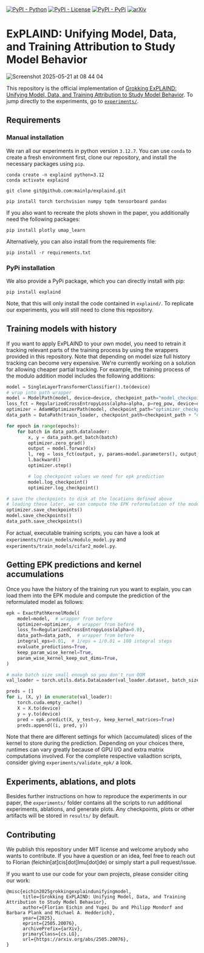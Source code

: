 
[![PyPI - Python](https://img.shields.io/badge/python-v3.12+-blue.svg)](https://pypi.org/project/explaind/0.0.2/)
[![PyPI - License](https://img.shields.io/badge/license-MIT-green.svg)](https://github.com/mainlp/explaind/blob/main/LICENSE)
[![PyPI - PyPi](https://img.shields.io/pypi/v/explaind)](https://pypi.org/project/explaind/0.0.2/)
[![arXiv](https://img.shields.io/badge/arXiv-2505.20076-<COLOR>.svg)](https://arxiv.org/abs/2505.20076)

# ExPLAIND: Unifying Model, Data, and Training Attribution to Study Model Behavior

![Screenshot 2025-05-21 at 08 44 04](https://github.com/user-attachments/assets/077ef1a3-2e37-4e3a-8434-cf6673369122)

This repository is the official implementation of [Grokking ExPLAIND: Unifying Model, Data, and Training Attribution to Study Model Behavior](https://github.com/mainlp/explaind). To jump directly to the experiments, go to [`experiments/`](https://github.com/mainlp/explaind/tree/main/experiments).


## Requirements

### Manual installation

We ran all our experiments in python version `3.12.7`. You can use `conda` to create a fresh environment first, clone our repository, and install the necessary packages using `pip`.

```
conda create -n explaind python=3.12
conda activate explaind

git clone git@github.com:mainlp/explaind.git

pip install torch torchvision numpy tqdm tensorboard pandas
```

If you also want to recreate the plots shown in the paper, you additionally need the following packages:

```setup
pip install plotly umap_learn
```

Alternatively, you can also install from the requirements file:

```setup
pip install -r requirements.txt
```

### PyPi installation

We also provide a PyPi package, which you can directly install with pip:

```setup
pip install explaind
```

Note, that this will only install the code contained in `explaind/`. To replicate our experiments, you will still need to clone this repository.

## Training models with history

If you want to apply ExPLAIND to your own model, you need to retrain it tracking relevant parts of the training process by using the wrappers provided in this repository. Note that depending on model size full history tracking can become very expensive. We're currently working on a solution for allowing cheaper partial tracking. For example, the training process of the modulo addition model includes the following additions:

```python
model = SingleLayerTransformerClassifier().to(device)
# wrap into path wrapper
model = ModelPath(model, device=device, checkpoint_path="model_checkpoint.pt")
loss_fct = RegularizedCrossEntropyLoss(alpha=alpha, p=reg_pow, device=device)
optimizer = AdamWOptimizerPath(model, checkpoint_path="optimizer_checkpoint.pt")
data_path = DataPath(train_loader, checkpoint_path=checkpoint_path + "data_checkpoint.pt", overwrite=True, full_batch=False)

for epoch in range(epochs):
    for batch in data_path.dataloader:
        x, y = data_path.get_batch(batch)
        optimizer.zero_grad()
        output = model.forward(x)
        l, reg = loss_fct(output, y, params=model.parameters(), output_reg=True)
        l.backward()
        optimizer.step()

        # log checkpoint values we need for epk prediction
        model.log_checkpoint() 
        optimizer.log_checkpoint()

# save the checkpoints to disk at the locations defined above
# loading these later, we can compute the EPK reformulation of the model
optimizer.save_checkpoints()
model.save_checkpoints()
data_path.save_checkpoints()
```

For actual, executable training scripts, you can have a look at `experiments/train_models/modulo_model.py` and `experiments/train_models/cifar2_model.py`.

## Getting EPK predictions and kernel accumulations

Once you have the history of the training run you want to explain, you can load them into the EPK module and compute the prediction of the reformulated model as follows:

```python
epk = ExactPathKernelModel(
    model=model,  # wrapper from before
    optimizer=optimizer,  # wrapper from before
    loss_fn=RegularizedCrossEntropyLoss(alpha=0.0),
    data_path=data_path,  # wrapper from before
    integral_eps=0.01,  # 1/eps = 1/0.01 = 100 integral steps
    evaluate_predictions=True,
    keep_param_wise_kernel=True,
    param_wise_kernel_keep_out_dims=True,
)

# make batch size small enough so you don't run OOM
val_loader = torch.utils.data.DataLoader(val_loader.dataset, batch_size=100, shuffle=False)

preds = []
for i, (X, y) in enumerate(val_loader):
    torch.cuda.empty_cache()
    X = X.to(device)
    y = y.to(device)
    pred = epk.predict(X, y_test=y, keep_kernel_matrices=True)
    preds.append((i, pred, y))
```

Note that there are different settings for which (accumulated) slices of the kernel to store during the prediction. Depending on your choices there, runtimes can vary greatly because of GPU I/O and extra matrix computations involved. For the complete respective valiadtion scripts, consider giving `experiments/validate_epk/` a look.

## Experiments, ablations, and plots

Besides further instructions on how to reproduce the experiments in our paper, the `experiments/` folder contains all the scripts to run additional experiments, ablations, and generate plots. Any checkpoints, plots or other artifacts will be stored in `results/` by default.


## Contributing

We publish this repository under MIT license and welcome anybody who wants to contribute. If you have a question or an idea, feel free to reach out to Florian (feichin[at]cis[dot]lmu[dot]de) or simply start a pull request/issue.

If you want to use our code for your own projects, please consider citing our work:

```
@misc{eichin2025grokkingexplaindunifyingmodel,
      title={Grokking ExPLAIND: Unifying Model, Data, and Training Attribution to Study Model Behavior}, 
      author={Florian Eichin and Yupei Du and Philipp Mondorf and Barbara Plank and Michael A. Hedderich},
      year={2025},
      eprint={2505.20076},
      archivePrefix={arXiv},
      primaryClass={cs.LG},
      url={https://arxiv.org/abs/2505.20076}, 
}
```

